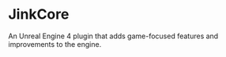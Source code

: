 # JinkCore
An Unreal Engine 4 plugin that adds game-focused features and improvements to the engine.